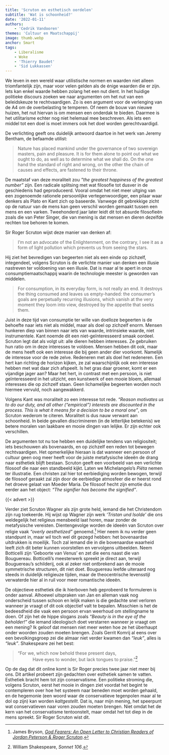 ```yaml
---
title: 'Scruton en esthetisch oordelen'
subtitle: 'Wat is schoonheid?'
date: '2022-01-11'
authors:
    - 'Cedrik Vandooren'
themes: 'Cultuur en Maatschappij'
image: thumb.webp
anchor: Smart
tags:
    - Liberalisme
    - Woke
    - 'Thierry Baudet'
    - 'Sid Lukkassen'
---
```


We leven in een wereld waar utilistische normen en waarden niet alleen triomfantelijk zijn, maar voor velen gelden als de énige waarden die er zijn. Iets kan enkel waarde hebben zolang het een nut dient. In het huidige politieke discours zoeken we naar argumenten om het nut van een beleidskeuze te rechtvaardigen. Zo is een argument voor de verlenging van de A4 om de overbelasting te temperen. Of neem de bouw van nieuwe huizen, het nut hiervan is om mensen een onderdak te bieden. Daarmee is het utilitarisme echter nog niet helemaal mee beschreven. Als iets een middel tot een doel is moet immers ook het doel worden gerechtvaardigd.

De verlichting geeft ons duidelijk antwoord daartoe in het werk van Jeremy Bentham, de befaamde utilist:

>Nature has placed mankind under the governance of two sovereign masters, pain and pleasure. It is for them alone to point out what we ought to do, as well as to determine what we shall do. On the one hand the standard of right and wrong, on the other the chain of causes and effects, are fastened to their throne.

De maatstaf van deze moraliteit zou _”the greatest happiness of the greatest number”_ zijn. Een radicale splitsing met wat filosofie tot dusver in de geschiedenis had geproduceerd. Vooral omdat het niet meer uitging van een zogenoemde rationele persoonlijke vertegenwoordiger, een pilaar waar denkers als Plato en Kant zich op baseerde. Vanwege dit gebrekkige zicht op de natuur van de mens kan geen verschil worden gemaakt tussen een mens en een varken. Tweehonderd jaar later leidt dit tot absurde filosofieën zoals die van Peter Singer, die van mening is dat mensen en dieren dezelfde rechten toe behoren te komen.

Sir Roger Scruton wijst deze manier van denken af:

>I’m not an advocate of the Enlightenment, on the contrary, I see it as a form of light pollution which prevents us from seeing the stars.

Hij ziet het bevredigen van begeerten niet als een einde op zichzelf, integendeel, volgens Scruton is de verlichte manier van denken een illusie nastreven ter voldoening van een illusie. Dat is maar al te apert in onze consumptiemaatschappij waarin de technologie meester is geworden van middelen.

>For consumption, in its everyday form, is not really an end. It destroys the thing consumed and leaves us empty-handed: the consumer’s goals are perpetually recurring illusions, which vanish at the very moment they loom into view, destroyed by the appetite that seeks them.

Juist in deze tijd van consumptie ter wille van doelloze begeerten is de behoefte naar iets niet als middel, maar als doel op zichzelf enorm. Mensen hunkeren diep van binnen naar iets van waarde, intrinsieke waarde, niet instrumentele. Kant noemde dit een niet-geïnteresseerd smaak oordeel. Scruton legt dat als volgt uit: alle dieren hebben interesses. Ze gebruiken hun ratio om in deze interesses te voldoen. Mensen hebben dit ook, maar de mens heeft ook een interesse die bij geen ander dier voorkomt. Namelijk de interesse voor de rede zelve. Redeneren met als doel het redeneren. Een hert kan richting de horizon kijken, ze zal waarschijnlijk ook een interesse hebben met wat daar zich afspeelt. Is het gras daar groener, komt er een vijandige jager aan? Maar het hert, in contrast met een persoon, is niet geïnteresseerd in het uitzicht, een kunstwerk of een mooie bloem, allemaal interesses die op zichzelf staan. Geen lichamelijke begeerten worden noch hiermee vervuld, noch aangewakkerd.

Volgens Kant was moraliteit zo een interesse tot rede. _“Reason motivates us to do our duty, and all other (“empirical”) interests are discounted in the process. This is what it means for a decision to be a moral one”_, om Scruton wederom te citeren. Moraliteit is dus nauw verwant aan schoonheid. In beide gevallen discrimineren (in de letterlijke betekenis) we betere moralen van laakbare en mooie dingen van lelijke. Er zijn echter ook verschillen.

De argumenten tot nu toe hebben een duidelijke tendens van religiositeit; iets beschouwen als bovenaards, en op zichzelf een reden tot bewegen rechtvaardigen. Het opmerkelijke hieraan is dat wanneer een persoon of cultuur geen oog meer heeft voor de juiste metafysische ideeën de drang naar esthetiek blijft bestaan. Scruton geeft een voorbeeld van een verlichte filosoof die naar een standbeeld kijkt. Laten we Michelangelo’s _Piëta_ nemen ter illustratie. Een christen zal hier tot eerbiediging worden bewogen, terwijl de filosoof geraakt zal zijn door de eerbiedige atmosfeer die er heerst rond het droeve gelaat van Moeder Maria. De filosoof hecht zijn emotie dus eerder aan het object: _“The signifier has become the signified”_.

{{< advert >}}

Verder ziet Scruton Wagner als zijn grote held, iemand die het Christendom zijn rug toekeerde. Hij wijst op Wagner zijn werk _‘Tristan und Isolde’_ die ons weldegelijk het religieus mensbeeld laat horen, maar zonder de metafysische vereisten. Dientengevolge worden de ideeën van Scruton over religie vaak _“overly aesthetized”_ genoemd.[^1] Hier neem ik nu verder geen standpunt in, maar wil toch wel dit gezegd hebben: het bovenaardse uitdrukken is moeilijk. Toch zal iemand die in die bovenaardse waarheid leeft zich dit beter kunnen voorstellen en vervolgens uitbeelden. Neem Botticelli zijn ‘Geboorte van Venus’ en zet die eens naast die van Bouguereau. Botticelli’s meesterwerk spreekt je direct aan, terwijl Bouguereau’s schilderij, ook al zeker niet ontbrekend aan de mooie symmetrische structuren, dit niet doet. Bouguereau leefde uiteraard nog steeds in duidelijk religieuze tijden, maar de theocentrische levensstijl verwaterde hier al in ruil voor meer romantische ideeën.

De objectieve esthetiek die ik hierboven heb geprobeerd te formuleren is onder aanval. Alhoewel uitspraken van Jan en alleman vaak nog onderscheid tussen schoon en lelijk maken is die gedachte snel verloren wanneer je vraagt of dit ook objectief valt te bepalen. Misschien is het de bedeesdheid die vaak een persoon ervan weerhoud om stellingname te doen. Of zijn het de hippe slogans zoals _“Beauty is in the eye of the beholder!”_ die iemand ideologisch doet verstarren wanneer je vraagt om een mening? Ik geloof dat mensen niet meer weten hoe ze het überhaupt onder woorden zouden moeten brengen. Zoals Gerrit Komrij al eens over een bevolkingsgroep zei die almaar niet verder kwamen dan _“leuk”_, alles is _“leuk”_. Shakespeare zei het best:

>“For we, which now behold these present days,<br />
&nbsp;&nbsp;&nbsp;&nbsp;&nbsp;&nbsp;&nbsp;&nbsp;&nbsp;&nbsp;&nbsp; Have eyes to wonder, but lack tongues to praise.”[^2]

Op de dag dat dit online komt is Sir Roger precies twee jaar niet meer bij ons. Dit artikel probeert zijn gedachten over esthetiek samen te vatten. Esthetiek bracht hem tot zijn conservatisme. Een politieke stroming die, volgens Scruton, eerst het mooie in dingen ziet voordat het begint te contempleren over hoe het systeem naar beneden moet worden gehaald, en de hegemonie (een woord waar de conservatieve tegenpolen maar al te dol op zijn) kan worden _kaltgestellt_. Dat is, naar mijn mening, het speerpunt wat conservatieven naar voren zouden moeten brengen. Niet omdat het de kern van het conservatisme tentoonstelt, maar omdat het tot diep in de mens spreekt. Sir Roger Scruton wist dit.


[^1]: James Bryson, _[God Fearers: An Open Letter to Christian Readers of Jordan Peterson & Roger Scruton](https://www.touchstonemag.com/archives/article.php?id=32-06-036-f)_.
[^2]: William Shakespeare, _Sonnet 106_.
